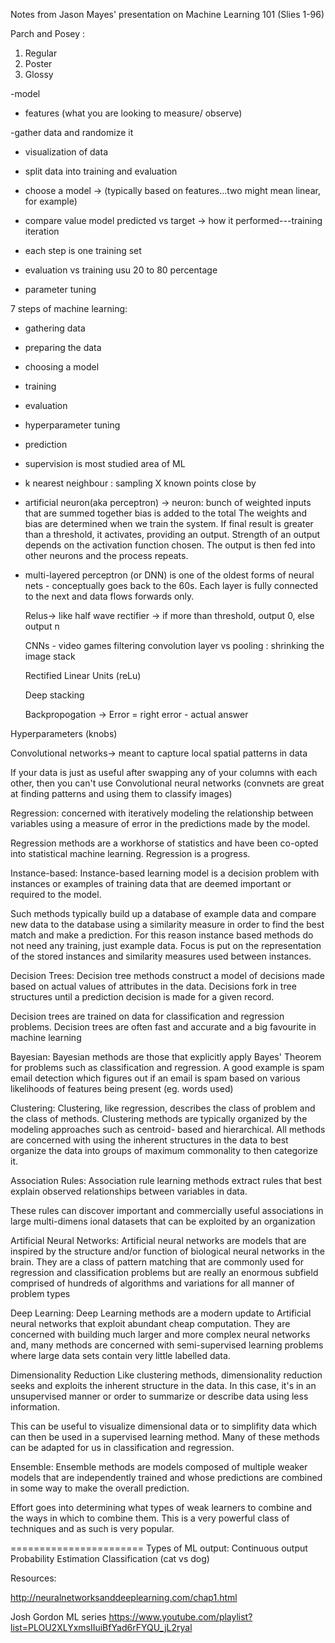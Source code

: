 Notes from Jason Mayes' presentation on Machine Learning 101
(Slies 1-96)

Parch and Posey :
1. Regular
2. Poster 
3. Glossy

-model
- features (what you are looking to measure/ observe)

-gather data and randomize it 
- visualization of data 

- split data into training and evaluation 

- choose a model -> (typically based on features...two might mean linear, for example)
- compare value model predicted vs target -> how it performed---training iteration
- each step is one training set

- evaluation vs training usu 20 to 80 percentage

- parameter tuning

7 steps of machine learning:
   - gathering data 
   - preparing the data
   - choosing a model
   - training
   - evaluation
   - hyperparameter tuning
   - prediction 
   
 - supervision is most studied area of ML
 
 - k nearest neighbour : sampling X known points close by
 
 - artificial neuron(aka perceptron) -> 
 neuron: bunch of weighted inputs that are summed together 
 bias is added to the total 
 The weights and bias are determined when we train the system.
 If final result is greater than a threshold, it activates, providing an output.
 Strength of an output depends on the activation function chosen.
 The output is then fed into other neurons and the process repeats.
 
 - multi-layered perceptron (or DNN) is one of the oldest forms of neural nets - conceptually
   goes back to the 60s. Each layer is fully connected to the next and data flows forwards only.
   
   
   Relus->
   like half wave rectifier -> if more than threshold, output 0, else output n 
   
   CNNs - video games 
   filtering
   convolution layer
   vs 
   pooling : shrinking the image stack
   
   Rectified Linear Units (reLu)
   
   Deep stacking 
   
   Backpropogation -> Error = right error - actual answer
   
  Hyperparameters (knobs)
  
  
   Convolutional networks-> meant to capture local spatial patterns in data
   
   If your data is just as useful after swapping any of your columns with each other, 
   then you can't use Convolutional neural networks (convnets are great at finding 
   patterns and using them to classify images)
   
   
   Regression:
   concerned with iteratively modeling the relationship between variables using a 
   measure of error in the predictions made by the model. 
   
   Regression methods are a workhorse of statistics and have been co-opted into statistical
   machine learning. Regression is a progress.
   
   
   Instance-based:
   Instance-based learning model is a decision problem with instances or examples of 
   training data that are deemed important or required to the model.
   
   Such methods typically build up a database of example data and compare new data
   to the database using a similarity measure in order to find the best match and make a
   prediction. For this reason instance based methods do not need any training, just 
   example data. Focus is put on the representation of the stored instances and similarity 
   measures used between instances.
   
   
  Decision Trees:
  Decision tree methods construct a model of decisions made based on actual values 
  of attributes in the data. Decisions fork in tree structures until a prediction 
  decision is made for a given record.
  
  Decision trees are trained on data for classification and regression problems. 
  Decision trees are often fast and accurate and a big favourite in machine learning 
  
  Bayesian:
  Bayesian methods are those that explicitly apply Bayes' Theorem for problems such 
  as classification and regression. A good example is spam email detection which figures 
  out if an email is spam based on various likelihoods of features being present (eg. 
  words used)
  
  Clustering:
  Clustering, like regression, describes the class of problem and the class of methods. 
  Clustering methods are typically organized by the modeling approaches such as centroid-
  based and hierarchical. 
  All methods are concerned with using the inherent structures in the data to best organize 
  the data into groups of maximum commonality to then categorize it. 
  
  Association Rules:
  Association rule learning methods extract rules that best explain observed relationships 
  between variables in data.
  
  These rules can discover important and commercially useful associations in large multi-dimens
  ional datasets that can be exploited by an organization 
  
  Artificial Neural Networks:
  Artificial neural networks are models that are inspired by the structure and/or function 
  of biological neural networks in the brain.
  They are a class of pattern matching that are commonly used for regression and 
  classification problems but are really an enormous subfield comprised of hundreds of 
  algorithms and variations for all manner of problem types 
  
  Deep Learning:
  Deep Learning methods are a modern update to Artificial neural networks that exploit 
  abundant cheap computation.
  They are concerned with building much larger and more complex neural networks and, 
  many methods are concerned with semi-supervised learning problems where large data 
  sets contain very little labelled data.
  
  Dimensionality Reduction
  Like clustering methods, dimensionality reduction seeks and exploits the inherent 
  structure in the data. In this case, it's in an unsupervised manner or order to 
  summarize or describe data using less information.
  
  This can be useful to visualize dimensional data or to simplifity data which can then 
  be used in a supervised learning method. Many of these methods can be adapted for us in 
  classification and regression.
  
  Ensemble:
  Ensemble methods are models composed of multiple weaker models that are independently 
  trained and whose predictions are combined in some way to make the overall prediction. 
  
  Effort goes into determining what types of weak learners to combine and the ways in which to 
  combine them. This is a very powerful class of techniques and as such is very popular.
  
 =======================
 Types of ML output: 
 Continuous output 
 Probability Estimation
 Classification (cat vs dog)
 
 Resources:
 
 http://neuralnetworksanddeeplearning.com/chap1.html
 
 Josh Gordon ML series https://www.youtube.com/playlist?list=PLOU2XLYxmsIIuiBfYad6rFYQU_jL2ryal
  
  
   
 
 
 
 
 
   
   
   
   

